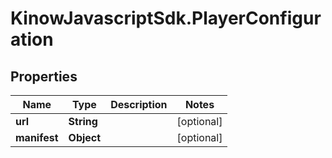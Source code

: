 # KinowJavascriptSdk.PlayerConfiguration

## Properties
Name | Type | Description | Notes
------------ | ------------- | ------------- | -------------
**url** | **String** |  | [optional] 
**manifest** | **Object** |  | [optional] 


